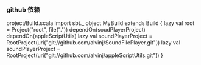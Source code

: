 ### github 依赖
project/Build.scala
import sbt._
object MyBuild extends Build {
	lazy val root = Project("root", file(".")) dependOn(soudPlayerProject) dependOn(appleScriptUtils)
	lazy val soundPlayerProject = RootProject(uri("git://github.com/alvinj/SoundFilePlayer.git"))
	lazy val soundPlayerProject = RootProject(uri("git://github.com/alvinj/appleScriptUtils.git"))
}
